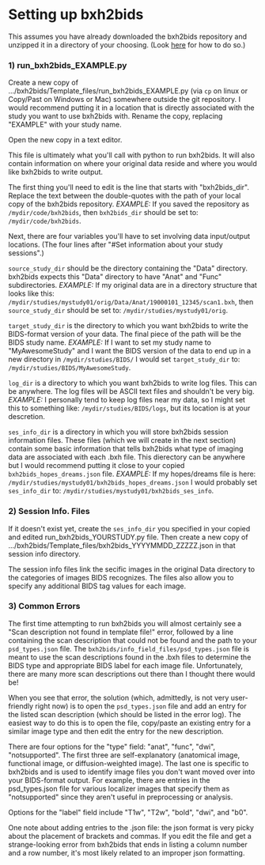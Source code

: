 # Setting up bxh2bids

This assumes you have already downloaded the bxh2bids repository and unzipped it in a directory of your choosing. (Look [here](https://github.com/jlgraner/bxh2bids/blob/Documentation_1/Documentation/01_General_Flow.md) for how to do so.)

### 1) run_bxh2bids_EXAMPLE.py
Create a new copy of .../bxh2bids/Template_files/run_bxh2bids_EXAMPLE.py (via `cp` on linux or Copy/Past on Windows or Mac) somewhere outside the git repository. I would recommend putting it in a location that is directly associated with the study you want to use bxh2bids with. Rename the copy, replacing "EXAMPLE" with your study name.

Open the new copy in a text editor.

This file is ultimately what you'll call with python to run bxh2bids. It will also contain information on where your original data reside and where you would like bxh2bids to write output.

The first thing you'll need to edit is the line that starts with "bxh2bids_dir". Replace the text between the double-quotes with the path of your local copy of the bxh2bids repository. *EXAMPLE:* If you saved the repository as `/mydir/code/bxh2bids`, then `bxh2bids_dir` should be set to: `/mydir/code/bxh2bids`.

Next, there are four variables you'll have to set involving data input/output locations. (The four lines after "#Set information about your study sessions".)

`source_study_dir` should be the directory containing the "Data" directory. bxh2bids expects this "Data" directory to have "Anat" and "Func" subdirectories. *EXAMPLE:* If my original data are in a directory structure that looks like this: `/mydir/studies/mystudy01/orig/Data/Anat/19000101_12345/scan1.bxh`, then `source_study_dir` should be set to: `/mydir/studies/mystudy01/orig`.

`target_study_dir` is the directory to which you want bxh2bids to write the BIDS-format version of your data. The final piece of the path will be the BIDS study name. *EXAMPLE:* If I want to set my study name to "MyAwesomeStudy" and I want the BIDS version of the data to end up in a new directory in `/mydir/studies/BIDS/` I would set `target_study_dir` to: `/mydir/studies/BIDS/MyAwesomeStudy`.

`log_dir` is a directory to which you want bxh2bids to write log files. This can be anywhere. The log files will be ASCII text files and shouldn't be very big. *EXAMPLE:* I personally tend to keep log files near my data, so I might set this to something like: `/mydir/studies/BIDS/logs`, but its location is at your descretion.

`ses_info_dir` is a directory in which you will store bxh2bids session information files. These files (which we will create in the next section) contain some basic information that tells bxh2bids what type of imaging data are associated with each .bxh file. This dierectory can be anywhere but I would recommend putting it close to your copied `bxh2bids_hopes_dreams.json` file. *EXAMPLE:* If my hopes/dreams file is here: `/mydir/studies/mystudy01/bxh2bids_hopes_dreams.json` I would probably set `ses_info_dir` to: `/mydir/studies/mystudy01/bxh2bids_ses_info`.

### 2) Session Info. Files
If it doesn't exist yet, create the `ses_info_dir` you specified in your copied and edited run_bxh2bids_YOURSTUDY.py file. Then create a new copy of .../bxh2bids/Template_files/bxh2bids_YYYYMMDD_ZZZZZ.json in that session info directory.

The session info files link the secific images in the original Data directory to the categories of images BIDS recognizes. The files also allow you to specify any additional BIDS tag values for each image.

### 3) Common Errors
The first time attempting to run bxh2bids you will almost certainly see a "Scan description not found in template file!" error, followed by a line containing the scan description that could not be found and the path to your `psd_types.json` file.
The `bxh2bids/info_field_files/psd_types.json` file is meant to use the scan descriptions found in the .bxh files to determine the BIDS type and appropriate BIDS label for each image file. Unfortunately, there are many more scan descriptions out there than I thought there would be!

When you see that error, the solution (which, admittedly, is not very user-friendly right now) is to open the `psd_types.json` file and add an entry for the listed scan description (which should be listed in the error log). The easiest way to do this is to open the file, copy/paste an existing entry for a similar image type and then edit the entry for the new description.

There are four options for the "type" field: "anat", "func", "dwi", "notsupported". The first three are self-explanatory (anatomical image, functional image, or diffusion-weighted image). The last one is specific to bxh2bids and is used to identify image files you don't want moved over into your BIDS-format output. For example, there are entries in the psd_types.json file for various localizer images that specify them as "notsupported" since they aren't useful in preprocessing or analysis.

Options for the "label" field include "T1w", "T2w", "bold", "dwi", and "b0".

One note about adding entries to the .json file: the json format is very picky about the placement of brackets and commas. If you edit the file and get a strange-looking error from bxh2bids that ends in listing a column number and a row number, it's most likely related to an improper json formatting.
